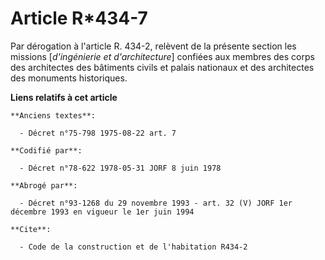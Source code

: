 # Article R*434-7

Par dérogation à l'article R. 434-2, relèvent de la présente section les missions [*d'ingénierie et d'architecture*] confiées
aux membres des corps des architectes des bâtiments civils et palais nationaux et des architectes des monuments historiques.

**Liens relatifs à cet article**

	**Anciens textes**:

	  - Décret n°75-798 1975-08-22 art. 7

	**Codifié par**:

	  - Décret n°78-622 1978-05-31 JORF 8 juin 1978

	**Abrogé par**:

	  - Décret n°93-1268 du 29 novembre 1993 - art. 32 (V) JORF 1er décembre 1993 en vigueur le 1er juin 1994

	**Cite**:

	  - Code de la construction et de l'habitation R434-2
